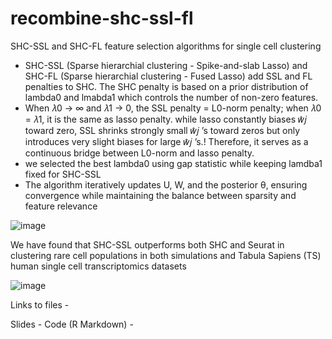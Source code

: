 # recombine-shc-ssl-fl
SHC-SSL and SHC-FL feature selection algorithms for single cell clustering 

- SHC-SSL (Sparse hierarchial clustering - Spike-and-slab Lasso) and SHC-FL (Sparse hierarchial clustering - Fused Lasso) add SSL and FL penalties to SHC. The SHC penalty is based on a prior distribution of lambda0 and lmabda1 which controls the number of non-zero features. 
- When 𝜆0 → ∞ and 𝜆1 → 0, the SSL penalty = L0-norm penalty; when 𝜆0 = 𝜆1, it is the same as lasso penalty. while lasso constantly biases 𝑤̂𝑗 toward zero, SSL shrinks strongly small 𝑤̂𝑗 ’s toward zeros but only introduces very slight biases for large 𝑤̂𝑗 ’s.! Therefore, it serves as a continuous bridge between L0-norm and lasso penalty.
- we selected the best lambda0 using gap statistic while keeping lamdba1 fixed for SHC-SSL 
- The algorithm iteratively updates U, W, and the posterior θ, ensuring convergence while maintaining the balance between sparsity and feature relevance 

![image](https://github.com/user-attachments/assets/3c9cc624-6066-45db-8158-c167059a2bf2)

We have found that SHC-SSL outperforms both SHC and Seurat in clustering rare cell populations in both simulations and Tabula Sapiens (TS) human single cell transcriptomics datasets 

![image](https://github.com/user-attachments/assets/e588656e-b782-40e7-acba-02c5b2b69a07)

Links to files - 

Slides - 
Code (R Markdown) - 
